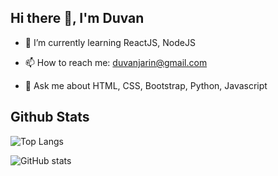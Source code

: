 ## Hi there 👋, I'm Duvan

- 🌱 I’m currently learning ReactJS, NodeJS

- 📫 How to reach me: duvanjarin@gmail.com

- 💬 Ask me about HTML, CSS, Bootstrap, Python, Javascript
<!--
**duvanjm/duvanjm** is a ✨ _special_ ✨ repository because its `README.md` (this file) appears on your GitHub profile.

Here are some ideas to get you started:

- 🔭 I’m currently working on ...

- 👯 I’m looking to collaborate on ...
- 🤔 I’m looking for help with ...
- 😄 Pronouns: ...
- ⚡ Fun fact: ...
-->

## Github Stats

![Top Langs](https://github-readme-stats.vercel.app/api/top-langs/?username=duvanjm&layout=compact&theme=highcontrast&langs_count=10%22)

![GitHub stats](https://github-readme-stats.vercel.app/api?username=duvanjm&show_icons=true&theme=radical)

